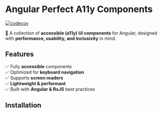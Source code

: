 # Angular Perfect A11y Components

[![codecov](https://codecov.io/gh/AdrianRomanski/a11y-components/graph/badge.svg?token=jOtJbsVtl5)](https://codecov.io/gh/AdrianRomanski/a11y-components)

🚀 A collection of **accessible (a11y) UI components** for Angular, designed with **performance, usability, and inclusivity** in mind.

## Features
✅ Fully **accessible** components  
✅ Optimized for **keyboard navigation**  
✅ Supports **screen readers**  
✅ **Lightweight & performant**  
✅ Built with **Angular & RxJS** best practices

## Installation
